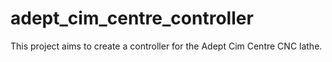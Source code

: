 # adept_cim_centre_controller
This project aims to create a controller for the Adept Cim Centre CNC lathe.
